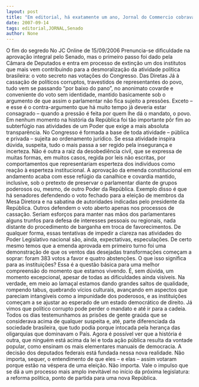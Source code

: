 ```yaml
---
layout: post
title: "Em editorial, há exatamente um ano, Jornal do Commercio cobrava fim do voto secreto no Senado"
date: 2007-09-14
tags: editorial,JORNAL,Senado
author: None
---
```


O fim do segredo
No JC Online de 15/09/2006 
Prenuncia-se dificuldade na aprova&ccedil;&atilde;o integral pelo Senado, mas o primeiro passo foi dado pela C&acirc;mara de Deputados e entra em processo de extin&ccedil;&atilde;o um dos institutos que mais vem contribuindo para a desmoraliza&ccedil;&atilde;o da atividade pol&iacute;tica brasileira: o voto secreto nas vota&ccedil;&otilde;es do Congresso. Das Diretas J&aacute; &agrave; cassa&ccedil;&atilde;o de pol&iacute;ticos corruptos, travestidos de representantes do povo, tudo vem se passando &ldquo;por baixo do pano&rdquo;, no anonimato covarde e conveniente do voto sem identidade, mantido basicamente sob o argumento de que assim o parlamentar n&atilde;o fica sujeito a press&otilde;es. Exceto &ndash; e esse &eacute; o contra-argumento que h&aacute; muito tempo j&aacute; deveria estar consagrado &ndash; quando a press&atilde;o &eacute; feita por quem lhe d&aacute; o mandato, o povo. 
Em nenhum momento na hist&oacute;ria da Rep&uacute;blica foi t&atilde;o importante p&ocirc;r fim ao subterf&uacute;gio nas atividades de um Poder que exige a mais absoluta transpar&ecirc;ncia. No Congresso &eacute; formada a base de toda atividade &ndash; p&uacute;blica e privada &ndash; sujeita ao ordenamento jur&iacute;dico. Se essa atividade inspira d&uacute;vida, suspeita, tudo o mais passa a ser regido pela inseguran&ccedil;a e incerteza. N&atilde;o &eacute; outra a raiz da desobedi&ecirc;ncia civil, que se expressa de muitas formas, em muitos casos, regida por leis n&atilde;o escritas, por comportamentos que representariam esperteza dos indiv&iacute;duos como rea&ccedil;&atilde;o &agrave; esperteza institucional.
A aprova&ccedil;&atilde;o da emenda constitucional em andamento acaba com esse ref&uacute;gio da canalhice e covardia mantido, inclusive, sob o pretexto de preservar o parlamentar diante de grupos poderosos ou, mesmo, de outro Poder da Rep&uacute;blica. Exemplo disso &eacute; que h&aacute; senadores defendendo o voto fechado para a elei&ccedil;&atilde;o de membros da Mesa Diretora e na sabatina de autoridades indicadas pelo presidente da Rep&uacute;blica. Outros defendem o voto aberto apenas nos processos de cassa&ccedil;&atilde;o. Seriam esfor&ccedil;os para manter nas m&atilde;os dos parlamentares alguns trunfos para defesa de interesses pessoais ou regionais, nada distante do procedimento de barganha em troca de favorecimentos.
De qualquer forma, essas tentativas de impedir a clareza nas atividades do Poder Legislativo nacional s&atilde;o, ainda, expectativas, especula&ccedil;&otilde;es. De certo mesmo temos que a emenda aprovada em primeiro turno foi uma demonstra&ccedil;&atilde;o de que os ventos das desejadas transforma&ccedil;&otilde;es come&ccedil;am a soprar: foram 383 votos a favor e quatro absten&ccedil;&otilde;es.
O que isso significa para as institui&ccedil;&otilde;es? Essa &eacute; a quest&atilde;o b&aacute;sica para uma melhor compreens&atilde;o do momento que estamos vivendo. &Eacute;, sem d&uacute;vida, um momento excepcional, apesar de todas as dificuldades ainda vis&iacute;veis. Na verdade, em meio ao lama&ccedil;al estamos dando grandes saltos de qualidade, rompendo tabus, quebrando v&iacute;cios culturais, avan&ccedil;ando em aspectos que pareciam intang&iacute;veis como a impunidade dos poderosos, e as institui&ccedil;&otilde;es come&ccedil;am a se ajustar ao esperado de um estado democr&aacute;tico de direito.
J&aacute; vimos que pol&iacute;tico corrupto pode perder o mandato e at&eacute; ir para a cadeia. Todos os dias testemunhamos as pris&otilde;es de gente gra&uacute;da que se considerava acima de qualquer suspeita e, at&eacute;, parte diferenciada da sociedade brasileira, que tudo podia porque intocada pela heran&ccedil;a das oligarquias que dominavam o Pa&iacute;s. Agora &eacute; poss&iacute;vel ver que a hist&oacute;ria &eacute; outra, que ningu&eacute;m est&aacute; acima da lei e toda a&ccedil;&atilde;o p&uacute;blica resulta da vontade popular, como ensinam os mais elementares manuais de democracia.
A decis&atilde;o dos deputados federais est&aacute; fundada nessa nova realidade. N&atilde;o importa, sequer, o entendimento de que eles &ndash; e elas &ndash; assim votaram porque est&atilde;o na v&eacute;spera de uma elei&ccedil;&atilde;o. N&atilde;o importa. Vale o impulso que se d&aacute; a um processo mais amplo inevit&aacute;vel no in&iacute;cio da pr&oacute;xima legislatura: a reforma pol&iacute;tica, ponto de partida para uma nova Rep&uacute;blica. 
 